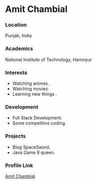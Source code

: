 # Amit Chambial

### Location

Punjab, India

### Academics

National Institute of Technology, Hamirpur

### Interests

- Watching animes.
- Watching movies.
- Learning new things .

### Development

- Full Stack Development.
- Some competitive coding.

### Projects

- Blog SpaceSword.
- Java Game 8 queen.

### Profile Link

[Amit Chambial](https://github.com/devaman)